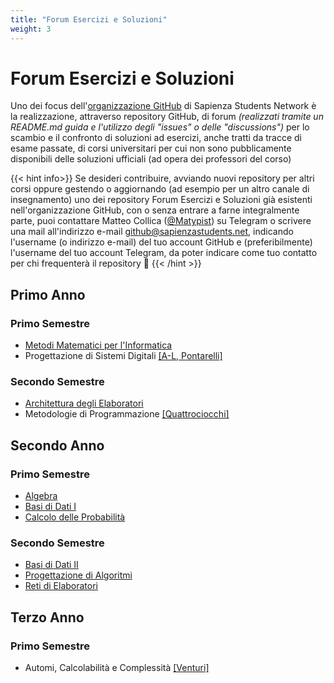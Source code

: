 ```yaml
---
title: "Forum Esercizi e Soluzioni"
weight: 3
---
```


# Forum Esercizi e Soluzioni

Uno dei focus dell'[organizzazione GitHub](github.sapienzastudents.net) di Sapienza Students Network è la realizzazione, attraverso repository GitHub, di forum _(realizzati tramite un README.md guida e l'utilizzo degli "issues" o delle "discussions")_ per lo scambio e il confronto di soluzioni ad esercizi, anche tratti da tracce di esame passate, di corsi universitari per cui non sono pubblicamente disponibili delle soluzioni ufficiali (ad opera dei professori del corso)

{{< hint info>}}
Se desideri contribuire, avviando nuovi repository per altri corsi oppure gestendo o aggiornando (ad esempio per un altro canale di insegnamento) uno dei repository Forum Esercizi e Soluzioni già esistenti nell'organizzazione GitHub, con o senza entrare a farne integralmente parte, puoi contattare Matteo Collica ([@Matypist](https://telegram.me/Matypist)) su Telegram o scrivere una mail all'indirizzo e-mail github@sapienzastudents.net, indicando l'username (o indirizzo e-mail) del tuo account GitHub e (preferibilmente) l'username del tuo account Telegram, da poter indicare come tuo contatto per chi frequenterà il repository 🙂
{{< /hint >}}

## Primo Anno

### Primo Semestre

- [Metodi Matematici per l'Informatica](https://github.com/sapienzastudentsnetwork/metodi-matematici-per-l-informatica)
- Progettazione di Sistemi Digitali [[A-L, Pontarelli]](https://github.com/sapienzastudentsnetwork/psd2223)

### Secondo Semestre

- [Architettura degli Elaboratori](https://github.com/sapienzastudentsnetwork/architettura-degli-elaboratori)
- Metodologie di Programmazione [[Quattrociocchi]](https://github.com/sapienzastudentsnetwork/mdp2223)

## Secondo Anno

### Primo Semestre

- [Algebra](https://github.com/sapienzastudentsnetwork/algebra)
- [Basi di Dati I](https://github.com/sapienzastudentsnetwork/basi-di-dati-1)
- [Calcolo delle Probabilità](https://github.com/sapienzastudentsnetwork/calcolo-delle-probabilita)

### Secondo Semestre

- [Basi di Dati II](https://github.com/sapienzastudentsnetwork/basi-di-dati-2)
- [Progettazione di Algoritmi](https://github.com/sapienzastudentsnetwork/progettazione-di-algoritmi)
- [Reti di Elaboratori](https://github.com/sapienzastudentsnetwork/reti-di-elaboratori)

## Terzo Anno

### Primo Semestre

- Automi, Calcolabilità e Complessità [[Venturi]](https://github.com/sapienzastudentsnetwork/acc2324)
